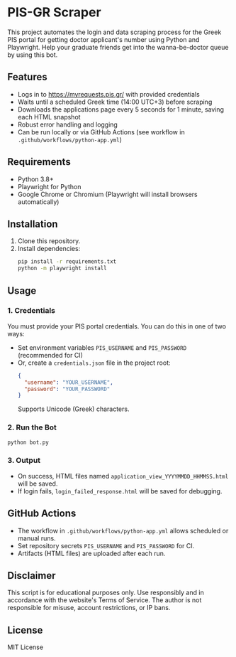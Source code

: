 # PIS-GR Scraper

This project automates the login and data scraping process for the Greek PIS portal for getting doctor applicant's number using Python and Playwright. Help your graduate friends get into the wanna-be-doctor queue by using this bot.

## Features
- Logs in to https://myrequests.pis.gr/ with provided credentials
- Waits until a scheduled Greek time (14:00 UTC+3) before scraping
- Downloads the applications page every 5 seconds for 1 minute, saving each HTML snapshot
- Robust error handling and logging
- Can be run locally or via GitHub Actions (see workflow in `.github/workflows/python-app.yml`)

## Requirements
- Python 3.8+
- Playwright for Python
- Google Chrome or Chromium (Playwright will install browsers automatically)

## Installation
1. Clone this repository.
2. Install dependencies:
   ```sh
   pip install -r requirements.txt
   python -m playwright install
   ```

## Usage
### 1. Credentials
You must provide your PIS portal credentials. You can do this in one of two ways:
- Set environment variables `PIS_USERNAME` and `PIS_PASSWORD` (recommended for CI)
- Or, create a `credentials.json` file in the project root:
  ```json
  {
    "username": "YOUR_USERNAME",
    "password": "YOUR_PASSWORD"
  }
  ```
  Supports Unicode (Greek) characters.

### 2. Run the Bot
```sh
python bot.py
```

### 3. Output
- On success, HTML files named `application_view_YYYYMMDD_HHMMSS.html` will be saved.
- If login fails, `login_failed_response.html` will be saved for debugging.

## GitHub Actions
- The workflow in `.github/workflows/python-app.yml` allows scheduled or manual runs.
- Set repository secrets `PIS_USERNAME` and `PIS_PASSWORD` for CI.
- Artifacts (HTML files) are uploaded after each run.

## Disclaimer
This script is for educational purposes only. Use responsibly and in accordance with the website's Terms of Service. The author is not responsible for misuse, account restrictions, or IP bans.

## License
MIT License
